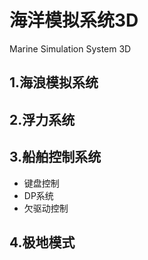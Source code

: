# 海洋模拟系统3D

Marine Simulation System 3D

## 1.海浪模拟系统

## 2.浮力系统

## 3.船舶控制系统

- 键盘控制
- DP系统
- 欠驱动控制

## 4.极地模式



